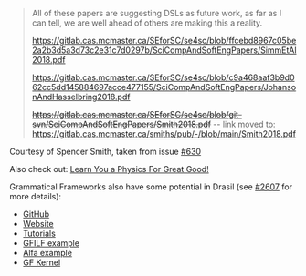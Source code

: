 > All of these papers are suggesting DSLs as future work, as far as I can tell, we are well ahead of others are making this a reality.
>
> https://gitlab.cas.mcmaster.ca/SEforSC/se4sc/blob/ffcebd8967c05be2a2b3d5a3d73c2e31c7d0297b/SciCompAndSoftEngPapers/SimmEtAl2018.pdf
>
> https://gitlab.cas.mcmaster.ca/SEforSC/se4sc/blob/c9a468aaf3b9d062cc5dd145884697acce477155/SciCompAndSoftEngPapers/JohansonAndHasselbring2018.pdf
>
> ~~https://gitlab.cas.mcmaster.ca/SEforSC/se4sc/blob/git-svn/SciCompAndSoftEngPapers/Smith2018.pdf~~ -- link moved to:
> https://gitlab.cas.mcmaster.ca/smiths/pub/-/blob/main/Smith2018.pdf 

Courtesy of Spencer Smith, taken from issue [#630](https://github.com/JacquesCarette/Drasil/issues/630)

Also check out: [Learn You a Physics For Great Good!](https://dslsofmath.github.io/BScProj2018/index.html)

Grammatical Frameworks also have some potential in Drasil (see [#2607](https://github.com/JacquesCarette/Drasil/issues/2607) for more details):
- [GitHub](https://github.com/GrammaticalFramework/)
- [Website](https://www.grammaticalframework.org/)
- [Tutorials](http://www.grammaticalframework.org/doc/tutorial/gf-tutorial.html)
- [GFILF example](https://kwarc.info/people/mkohlhase/submit/lfmtp-19.pdf)
- [Alfa example](https://cth.altocumulus.org/~hallgren/Alfa/Tutorial/GFplugin.html)
- [GF Kernel](https://github.com/kwarc/gf_kernel)